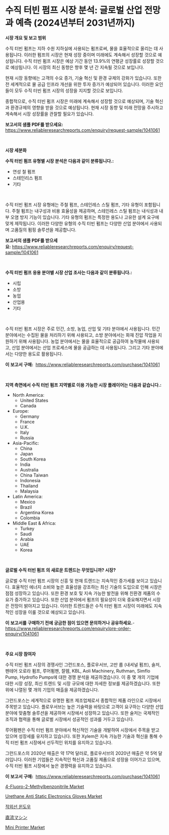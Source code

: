 <p><h1>수직 터빈 펌프 시장 분석: 글로벌 산업 전망과 예측 (2024년부터 2031년까지)</h1></p><p><strong>시장 개요 및 보고 범위</strong></p>
<p><p>수직 터빈 펌프는 지하 수원 지하실에 사용되는 펌프로써, 물을 효율적으로 올리는 데 사용됩니다. 이러한 펌프의 시장은 현재 성장 중이며 미래에도 계속해서 성장할 것으로 예상됩니다. 수직 터빈 펌프 시장은 예상 기간 동안 13.9%의 연평균 성장률로 성장할 것으로 예상됩니다. 이 시장의 최신 동향은 향후 몇 년 간 지속될 것으로 보입니다.</p><p>현재 시장 동향에는 고객의 수요 증가, 기술 혁신 및 환경 규제의 강화가 있습니다. 또한 전 세계적으로 물 공급 인프라 개선을 위한 투자 증가가 예상되어 있습니다. 이러한 요인들이 모두 수직 터빈 펌프 시장의 성장을 지지할 것으로 보입니다.</p><p>종합적으로, 수직 터빈 펌프 시장은 미래에 계속해서 성장할 것으로 예상되며, 기술 혁신과 환경규제의 영향을 받을 것으로 예상됩니다. 현재 시장 동향 및 미래 전망을 주시하고 계속해서 시장 성장률을 관찰할 필요가 있습니다.</p></p>
<p><strong>보고서의 샘플 PDF를 받으세요:</strong> <a href="https://www.reliableresearchreports.com/enquiry/request-sample/1041061">https://www.reliableresearchreports.com/enquiry/request-sample/1041061</a></p>
<p>&nbsp;</p>
<p><strong>시장 세분화</strong></p>
<p><strong>수직 터빈 펌프 유형별 시장 분석은 다음과 같이 분류됩니다.:</strong></p>
<p><ul><li>연성 철 펌프</li><li>스테인리스 펌프</li><li>기타</li></ul></p>
<p>&nbsp;</p>
<p><p>수직 터빈 펌프 시장 유형에는 주철 펌프, 스테인레스 스틸 펌프, 기타 유형이 포함됩니다. 주철 펌프는 내구성과 비용 효율성을 제공하며, 스테인레스 스틸 펌프는 내식성과 내부 오염 방지 기능이 있습니다. 기타 유형의 펌프는 특정한 용도나 고유한 설계 요구에 맞게 제작됩니다. 이러한 다양한 유형의 수직 터빈 펌프는 다양한 산업 분야에서 사용되며 고품질의 펌핑 솔루션을 제공합니다.</p></p>
<p><strong>보고서의 샘플 PDF를 받으세요:</strong>&nbsp;<a href="https://www.reliableresearchreports.com/enquiry/request-sample/1041061">https://www.reliableresearchreports.com/enquiry/request-sample/1041061</a></p>
<p>&nbsp;</p>
<p><strong> 수직 터빈 펌프 응용 분야별 시장 산업 조사는 다음과 같이 분류됩니다.:</strong></p>
<p><ul><li>시립</li><li>소방</li><li>농업</li><li>산업용</li><li>기타</li></ul></p>
<p>&nbsp;</p>
<p><p>수직 터빈 펌프 시장은 주로 민간, 소방, 농업, 산업 및 기타 분야에서 사용됩니다. 민간 분야에서는 수집된 물을 처리하기 위해 사용되고, 소방 분야에서는 화재 진압 작업을 지원하기 위해 사용됩니다. 농업 분야에서는 물을 효율적으로 공급하여 농작물에 사용되고, 산업 분야에서는 산업 프로세스에 물을 공급하는 데 사용됩니다. 그리고 기타 분야에서는 다양한 용도로 활용됩니다.</p></p>
<p><strong>이 보고서 구매:</strong>&nbsp; <a href="https://www.reliableresearchreports.com/purchase/1041061">https://www.reliableresearchreports.com/purchase/1041061</a></p>
<p>&nbsp;</p>
<p><strong>지역 측면에서 수직 터빈 펌프 지역별로 이용 가능한 시장 플레이어는 다음과 같습니다.:</strong></p>
<p><ul>
    <li>
        North America:
        <ul>
            <li>United States</li>
            <li>Canada</li>
        </ul>
    </li>
    <li>
        Europe:
        <ul>
            <li>Germany</li>
            <li>France</li>
            <li>U.K.</li>
            <li>Italy</li>
            <li>Russia</li>
        </ul>
    </li>
    <li>
        Asia-Pacific:
        <ul>
            <li>China</li>
            <li>Japan</li>
            <li>South Korea</li>
            <li>India</li>
            <li>Australia</li>
            <li>China Taiwan</li>
            <li>Indonesia</li>
            <li>Thailand</li>
            <li>Malaysia</li>
        </ul>
    </li>
    <li>
        Latin America:
        <ul>
            <li>Mexico</li>
            <li>Brazil</li>
            <li>Argentina Korea</li>
            <li>Colombia</li>
        </ul>
    </li>
    <li>
        Middle East & Africa:
        <ul>
            <li>Turkey</li>
            <li>Saudi</li>
            <li>Arabia</li>
            <li>UAE</li>
            <li>Korea</li>
        </ul>
    </li>
    </ul></p>
<p>&nbsp;</p>
<p><strong>글로벌 수직 터빈 펌프 의 새로운 트렌드는 무엇입니까? 시장?</strong></p>
<p><p>글로벌 수직 터빈 펌프 시장의 신흥 및 현재 트렌드는 지속적인 증가세를 보이고 있습니다. 효율적인 에너지 소비와 높은 효율성을 강조하는 최신 기술의 도입으로 인해 시장은 점점 성장하고 있습니다. 또한 환경 보호 및 지속 가능한 발전을 위해 친환경 제품의 수요가 증가하고 있습니다. 또한 산업 분야에서 펌프의 필요성이 더욱 중요해지면서 시장은 전망이 밝아지고 있습니다. 이러한 트렌드들은 수직 터빈 펌프 시장이 미래에도 지속적인 성장을 이룰 것으로 예상되고 있습니다.</p></p>
<p><strong>이 보고서를 구매하기 전에 궁금한 점이 있으면 문의하거나 공유하세요.</strong>- <a href="https://www.reliableresearchreports.com/enquiry/pre-order-enquiry/1041061">https://www.reliableresearchreports.com/enquiry/pre-order-enquiry/1041061</a></p>
<p>&nbsp;</p>
<p><strong>주요 시장 참여자</strong></p>
<p><p>수직 터빈 펌프 시장의 경쟁사인 그런드포스, 플로우서브, 고만 룹 (내셔널 펌프), 술저, 펜테어 오로라 펌프, 루어펌펜, 잘렘, KBL, Aoli Machinery, Ruthman, Simflo Pump, Hydroflo Pumps에 대한 경쟁 분석을 제공하겠습니다. 이 중 몇 개의 기업에 대한 시장 성장, 최신 트렌드 및 시장 규모에 대한 자세한 정보를 제공하겠습니다. 또한 위에 나열된 몇 개의 기업의 매출을 제공하겠습니다.</p><p>그런드포스는 세계적으로 유명한 펌프 제조업체로서 종합적인 제품 라인으로 시장에서 주목받고 있습니다. 플로우서브는 높은 기술력을 바탕으로 고객이 요구하는 다양한 산업 분야에 맞춤형 솔루션을 제공하며 시장에서 성장하고 있습니다. 또한 술저는 국제적인 조직과 협력을 통해 글로벌 시장에서 성공적인 성과를 거두고 있습니다.</p><p>루어펌펜은 수직 터빈 펌프 분야에서 혁신적인 기술을 개발하여 시장에서 주목을 받고 있으며 성장세를 유지하고 있습니다. 또한 Xylem은 지속 가능한 기술과 혁신을 통해 수직 터빈 펌프 시장에서 선두적인 위치를 유지하고 있습니다.</p><p>그런드포스의 2020년 매출은 약 17억 달러로, 플로우서브의 2020년 매출은 약 5억 달러입니다. 이러한 기업들은 지속적인 혁신과 고품질 제품으로 성장을 이어가고 있으며, 수직 터빈 펌프 시장에서 높은 경쟁력을 유지하고 있습니다.</p></p>
<p><strong>이 보고서 구매:</strong>&nbsp;&nbsp;<a href="https://www.reliableresearchreports.com/purchase/1041061">https://www.reliableresearchreports.com/purchase/1041061</a></p>
<p><p><a href="https://github.com/joannesouthgate/Market-Research-Report-List-2/blob/main/4-fluoro-2-methylbenzonitrile-market.md">4-Fluoro-2-Methylbenzonitrile Market</a></p><p><a href="https://cat-emmental-94b.notion.site/Urethane-Anti-Static-Electronics-Gloves-Market-Share-Market-New-Trends-Analysis-Report-By-Type-By-a31f15d2cb4848199532090c1d9955f6">Urethane Anti Static Electronics Gloves Market</a></p><p><a href="https://github.com/vss5505pa7z1p/Market-Research-Report-List-1/blob/main/35314664.md">적외선 윈도우</a></p><p><a href="https://github.com/vhemk0794148/Market-Research-Report-List-1/blob/main/6676289372.md">直流マシン</a></p><p><a href="https://issuu.com/reportprime-2/docs/mini-printer-market-size-2030.pptx">Mini Printer Market</a></p></p>
